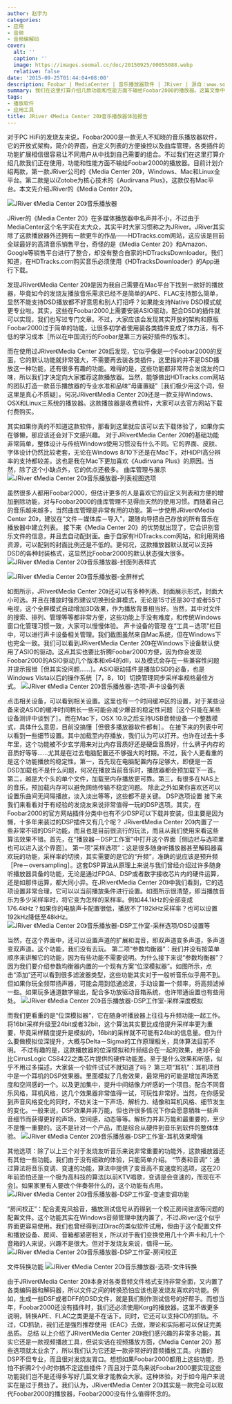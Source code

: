 ```yaml
---
author: 赵宇为
categories:
- 应用
- 音频
- 音频编解码
cover:
  alt: ''
  caption: ''
  image: https://images.soomal.cc/doc/20150925/00055088.webp
  relative: false
date: '2015-09-25T01:44:04+08:00'
description: Foobar | MediaCenter | 音乐播放器软件 | JRiver | 源自：www.soomal.com | 版权：原创 |  平均/总评分：09.65/473
summary: 我们在这里打算介绍几款功能和性能方面不输给Foobar2000的播放器。这篇文章中介绍JRiver公司的《Media Center 20》，它支持Windows、Mac和Linux全平台。内置丰富的升频、模拟位深、耳机效果、房间校正等有用，并且效果很好的DSP……
tags:
- 播放软件
- 应用工具
title: JRiver 《Media Center 20》音乐播放器体验报告
---
```


对于PC HiFi的发烧友来说，Foobar2000是一款无人不知晓的音乐播放器软件，它的开放式架构，简介的界面，自定义列表的方便操控以及曲库管理，各类插件的功能扩展相信很容易让不同用户从中找到自己需要的组合。不过我们在这里打算介绍几款我们正在使用，功能和性能方面不输给Foobar2000的播放器。目前计划介绍两款，第一款JRiver公司的《Media Center 20》，Windows、Mac和Linux全平台。第二款是以iZotobe为核心技术的《Audirvana Plus》，这款仅有Mac平台。本文先介绍JRiver的《Media Center 20》。



![JRiver 《Media Center 20》音乐播放器](https://images.soomal.cc/doc/20150925/00055088.webp)



JRiver的《Media Center 20》在多媒体播放器中名声并不小，不过由于MediaCenter这个名字实在太大众，其实平时大家习惯称之为JRiver。JRiver其实除了这款播放器外还拥有一款更牛的作品――HDTracks.com网站，这应该是目前全球最好的高清音乐销售平台，奇怪的是《Media Center 20》和Amazon、Google等销售平台进行了整合，却没有整合自家的HDTracksDownloader。我们知道，在HDTracks.com购买音乐必须使用《HDTracksDownloader》的App进行下载。



发现JRiver《Media Center 20》是因为我自己需要在Mac平台下找到一款好的播放器，毕竟如今的发烧友播放音乐需求已经不是简单的APE、FLAC支持那么简单，显然不能支持DSD播放都不好意思和别人打招呼？如果能支持Native DSD模式就更专业啦。其实，这些在Foobar2000上需要安装ASIO驱动，配合DSD的插件就可以实现，我们也写过专门文章。不过，大家应该会发现其实开放的架构和原版Foobar2000过于简单的功能，让很多初学者使用装各类插件变成了体力活，有不低的学习成本［所以在中国流行的Foobar是第三方装好插件的版本］。



而在使用过JRiver《Media Center 20》后发现，它似乎像是一个Foobar2000的反面，它的默认功能就非常强大，不需要再去装各类插件，这里指的并不是DSD播放这一种功能，还有很多有趣的功能。难得的是，这些功能都非常符合发烧友的口味，所以我们才决定向大家推荐这款播放器。当然，能够做出HDTracks.com网站的团队打造一款音乐播放器的专业水准和品味“毋庸置疑”［我们极少用这个词，但这里是真心不质疑］。何况JRiver《Media Center 20》还是一款支持Windows、OSX和Linux三系统的播放器。这款播放器是收费软件，大家可以去官方网站下载付费购买。

其实如果你真的不知道这款软件，那看到这里就应该可以去下载体验了，如果你实在够懒，那应该还会对下文感兴趣。
对于JRiver《Media Center 20》的基础功能非常简单，整体设计与传统Windows使用习惯没有什么不同。它的界面、皮肤、字体设计仍然比较老套，无论在Windows 8/10下还是在Mac下，对HiDPI高分辨率的支持都较差。这也是我在Mac下更加喜欢《Audirvana Plus》的原因。当然，除了这个小缺点外，它的优点还极多。
曲库管理与展示
![JRiver 《Media Center 20》音乐播放器-列表视图选项](https://images.soomal.cc/doc/20150925/00055078.webp)




虽然很多人都用Foobar2000，但估计更多的人是喜欢它的自定义列表和方便的增加删除功能，对与Foobar2000的曲库管理不见得由天然的使用习惯。而随着自己的音乐越来越多，当然曲库管理是非常有用的功能。第一步使用JRiver《Media Center 20》，建议在“文件－媒体库－导入”，跟随向导把自己存放的所有音乐在播放器中建立列表。
接下来《Media Center 20》的优势就出现了，它会识别音乐文件的信息，并且去自动配封面。由于自家有HDTracks.com网站，和利用网络资源，可以配到的封面比例还是不低的。更何况，这款播放器默认就可以支持DSD的各种封装格式，这显然比Foobar2000的默认状态强大很多。
![JRiver 《Media Center 20》音乐播放器-封面列表样式](https://images.soomal.cc/doc/20150925/00055079.webp)




![JRiver 《Media Center 20》音乐播放器-全屏样式](https://images.soomal.cc/doc/20150925/00055080.webp)




如图所示，JRiver《Media Center 20》还可以有多种列表、封面展示形式，封面大小可选。并且在播放时强烈建议切换到全屏模式，无论是15寸还是30寸或者55寸电视，这个全屏模式自动增加3D效果，作为播放背景相当好。当然，其中对文件的搜索、排列、管理等等都非常方便，这些功能上手没有难度，和传统Windows窗口化管理习惯一致，大家可以慢慢体验。
声卡设备的管理
在“工具－选项”栏目中，可以进行声卡设备相关管理。我们截图虽然来自Mac系统，但在Windows下也完全一致。我们可以看到JRiver《Media Center 20》在Windows下设备默认使用了ASIO的驱动。这点其实也要比折腾Foobar2000方便，因为你会发现Foobar2000的ASIO驱动几个版本和x64的dll，以及模式会存在一些兼容性问题并提示报错［但其实没问题……］。ASIO驱动插件是播放DSD的必备，也是Windows Vista以后的操作系统［7，8，10］切换管理同步采样率规格最佳方式。
![JRiver 《Media Center 20》音乐播放器-选项-声卡设备列表](https://images.soomal.cc/doc/20150925/00055081.webp)




点击相关设备，可以看到相关设置。这里也有一个时间缓冲区的设置，对于某些设备来说ASIO的缓冲时间稍长一些可能会减少爆音的稳定性问题［这个只能在某些设备测评中谈到了］。而在Mac下，OSX 10.9之后支持USB音频设备一个整数模式，具体什么意思，目前没搞懂［但很多播放器软件都有］。
在接下来的列表中可以看到一些细节设置。其中加载至内存播放，我们认为可以打开。也许在过去十多年里，这个功能被不少玄学用来对比内存音质好还是硬盘音质好，什么牌子内存的音质好等等……尤其是在过去电脑配置还不够强大的时期。不过，我个人更看重的是这个功能播放的稳定性。第一，首先现在电脑配置内存足够大，即便是一首DSD加载也不是什么问题，何况在播放当前音乐时，播放器都会预加载下一首。第二，越是大个头的单个文件，加载至内存播放更可靠。第三，有很多在NAS上的音乐，预加载内存可以避免网络传输不稳定问题。
除此之外如果你喜欢还可以设置乐曲间无间隔播放，淡入淡出等等，这些都不是关键。
DSP选项设置
接下来我们来看看对于有经验的发烧友来说非常值得一玩的DSP选项。其实，在Foobar2000的官方网站插件分类中也有不少DSP可以下载并安装，但主要是因为懒，十多年来装过的DSP插件又有几个呢？
JRiver《Media Center 20》内置了一些非常不错的DSP功能，而且也是目前很流行的玩法，而且从我们使用来看这些算法效果不错。首先，在“播放器－DSP工作室”中打开这个界面［侧边栏与选项里也可以进入这个界面］。
第一项“采样选项”：这是很多随身听播放器甚至解码器喜欢玩的功能，采样率的切换，其实需要的是它的“升频”，准确的说应该是预升频［Pre－oversampling］。这套DSP算法从原理上来说与我们曾经介绍过许多随身听播放器具备的功能，无论是通过FPGA、DSP或者数字接收芯片内的硬件运算，还是如那件运算，都大同小异。在JRiver《Media Center 20》中我们看到，它的选项设置非常合理，它可以以当前播放条件进行设置。如图所示很清楚，即当播放音乐为多少采样率时，将它变为怎样的采样率。例如44.1kHz的全部变成176.4kHz？如果你的电脑声卡配置很低，播放不了192kHz采样率？也可以设置192kHz降低至48kHz。
![JRiver 《Media Center 20》音乐播放器-DSP工作室-采样选项/DSD设置等](https://images.soomal.cc/doc/20150925/00055082.webp)




当然，在这个界面中，还可以设置声道的扩展和混音，即双声道变多声道，多声道变双声道。这个功能，我们没有去玩。
第二项“参数均衡器”：我们并没有按菜单顺序来讲解它的功能，因为有些功能不需要说明。为什么接下来说“参数均衡器”？因为我们要介绍参数均衡器内置的一个现有方案“位深模拟器”。如图所示，点击“添加”还可以看到很多滤波器类型，这些功能其实对于一般听音乐似乎用不到。但如果你玩全频带扬声器，可能会用到低通滤波，手动设置一个频率，将高频滤掉一些。如果玩多通道数字输出，配合多功放驱动音箱系统，也许带通设置也有些用处。
![JRiver 《Media Center 20》音乐播放器-DSP工作室-采样深度模拟](https://images.soomal.cc/doc/20150925/00055083.webp)




而我们更看重的是“位深模拟器”，它在随身听播放器上往往与升频功能一起工作。将16bit采样升级至24bit或者32bit，这个算法其实要比成倍提升采样率更为重要，毕竟采样精度提升是模拟的，16bit的采样就不可能有24bit的信息量。但为什么要做模拟位深提升，大概与Delta－Sigma的工作原理相关，具体算法目前不明。
不过有趣的是，这款播放器的位深模拟和升频结合在一起的效果，绝对不会比CirrusLogic CS8422之类芯片提供的硬件功能差。至于是什么效果和听感，似乎不用过多描述，大家装一个软件试试不就知道了吗？
第三项“耳机”：耳机项目中是一个耳机的DSP效果器。里面模拟了几套效果，最常用的可能是增加声场宽度和空间感的一个。以及更加集中，提升中间结像力听感的一个项目。配合不同音乐风格，耳机风格，这几个效果器非常值得一试，可玩性非常好。当然，在你感受到声音风格变化的同时，不妨关注一下声场、解析力、结像和耳机风格、细节发生的变化。一般来说，DSP效果并非万能，但也许很多情况下你会愿意牺牲一些声音细节而获得更好的声场，空间感，动态等等。解析力并非万能和最重要的，至少不是惟一重要的。这不是针对一个产品，而是综合从硬件到音乐到软件的整体体验。
![JRiver 《Media Center 20》音乐播放器-DSP工作室-耳机效果增强](https://images.soomal.cc/doc/20150925/00055084.webp)




其他选项：除了以上三个对于发烧友听音乐来说非常重要的功能外，这款播放器还有其他一些功能。我们由于没有细致的体验，只能简单介绍。
“节奏和音调”：通过算法将音乐变调、变速的功能，算法中提供了变音高不变速度的选项，这在20年前恐怕还是一个极为高科技的算法[以前KTV唱歌，变调是会变速的，而现在不会]。如果家里有人要改个伴奏带什么的，这个功能有点用。
![JRiver 《Media Center 20》音乐播放器-DSP工作室-变速变调功能](https://images.soomal.cc/doc/20150925/00055085.webp)




“房间校正”：配合麦克风拾音，播放测试信号从而得到一个校正房间驻波等问题的配置文件。这个功能其实在Windows音频管理中就内置了，不过JRiver这个似乎界面更容易使用。我们也曾经得到过Dirac的类似软件试用，但由于这个配置文件和播放设备、房间、音箱都紧密相关，所以对于我们变换使用几十个声卡和几十个音箱的人来说，兴趣不是很大。但对于发烧友来说，值得一玩。
![JRiver 《Media Center 20》音乐播放器-DSP工作室-房间校正](https://images.soomal.cc/doc/20150925/00055086.webp)




文件转换功能
![JRiver 《Media Center 20》音乐播放器-选项-文件转换](https://images.soomal.cc/doc/20150925/00055087.webp)




由于JRiver《Media Center 20》本身对各类音频文件格式支持非常全面，又内置了各类编码器和解码器，所以文件之间的转换恐怕应该也是发烧友喜欢的功能。例如，生成一些DSF或者DFF的DSD文件，就是我们制作测试信号的好帮手。而想当年，Foobar2000还没有插件时，我们还必须使用Korg的播放器。这里不做更多说明，转换APE、FLAC之类更是不在话下。同时，它还可以支持CD的抓轨。不过，CD抓轨，我们还是强烈推荐使用《EAC》去做，理论和实际都可以保证完美品质。
总结
以上介绍了JRiver《Media Center 20》我们感兴趣的非常多功能，其实它还是一款视频播放工具，但说实话在视频播放方面，《Media Center 20》那些选项就太业余了，所以我们认为它还是一款非常好的音频播放工具。内置的DSP不但专业，而且很对发烧友胃口。想想如果Foobar2000都用上这些功能，恐怕不折腾2个小时你搞不定这些插件？而且对于菜鸟来说Foobar2000要实现这些功能我们岂不是还得多写好几篇文章才能教会大家。这种体验，对于如今用户来说实在是过于费劲了。我们认为，JRiver《Media Center 20》其实是一款完全可以取代Foobar2000的播放器，Foobar2000没有什么值得怀念的。